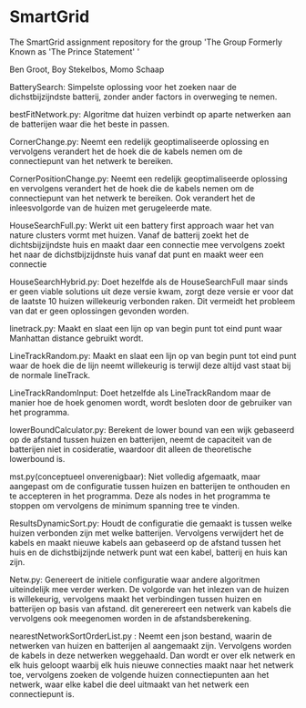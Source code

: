 # SmartGrid
The SmartGrid assignment repository for the group 'The Group Formerly Known as 'The Prince Statement' '

Ben Groot, Boy Stekelbos, Momo Schaap

BatterySearch:
Simpelste oplossing voor het zoeken naar de dichstbijzijndste batterij, zonder ander factors in overweging te nemen.

bestFitNetwork.py:
Algoritme dat huizen verbindt op aparte netwerken aan de batterijen waar die het beste in passen.

CornerChange.py:
Neemt een redelijk geoptimaliseerde oplossing en vervolgens verandert het de hoek die de kabels nemen om de connectiepunt van het netwerk te bereiken.

CornerPositionChange.py:
Neemt een redelijk geoptimaliseerde oplossing en vervolgens verandert het de hoek die de kabels nemen om de connectiepunt van het netwerk te bereiken. Ook verandert het de inleesvolgorde van de huizen met gerugeleerde mate.

HouseSearchFull.py:
Werkt uit een battery first approach waar het van nature clusters vormt met huizen. Vanaf de batterij zoekt het de dichtsbijzijndste huis en maakt daar een connectie mee vervolgens zoekt het naar de dichstbijzijdnste huis vanaf dat punt en maakt weer een connectie

HouseSearchHybrid.py:
Doet hezelfde als de HouseSearchFull maar sinds er geen viable solutions uit deze versie kwam, zorgt deze versie er voor dat de laatste 10 huizen willekeurig verbonden raken. Dit vermeidt het probleem van dat er geen oplossingen gevonden worden.

linetrack.py:
Maakt en slaat een lijn op van begin punt tot eind punt waar Manhattan distance gebruikt wordt.

LineTrackRandom.py:
Maakt en slaat een lijn op van begin punt tot eind punt waar de hoek die de lijn neemt willekeurig is terwijl deze altijd vast staat bij de normale lineTrack.

LineTrackRandomInput:
Doet hetzelfde als LineTrackRandom maar de manier hoe de hoek genomen wordt, wordt besloten door de gebruiker van het programma.

lowerBoundCalculator.py:
Berekent de lower bound van een wijk gebaseerd op de afstand tussen huizen en batterijen, neemt de capaciteit van de batterijen niet in cosideratie, waardoor dit alleen de theoretische lowerbound is.

mst.py(conceptueel onverenigbaar):
Niet volledig afgemaatk, maar aangepast om de configuratie tussen huizen en batterijen te onthouden en te accepteren in het programma. Deze als nodes in het programma te stoppen om vervolgens de minimum spanning tree te vinden.




ResultsDynamicSort.py:
Houdt de configuratie die gemaakt is tussen welke huizen verbonden zijn met welke batterijen. Vervolgens verwijdert het de kabels en maakt nieuwe kabels aan gebaseerd op de afstand tussen het huis en de dichstbijzijnde netwerk punt wat een kabel, batterij en huis kan zijn.

Netw.py:
Genereert de initiele configuratie waar andere algoritmen uiteindelijk mee verder werken. De volgorde van het inlezen van de huizen is willekeurig, vervolgens maakt het verbindingen tussen huizen en batterijen op basis van afstand. dit generereert een netwerk van kabels die vervolgens ook meegenomen worden in de afstandsberekening.

nearestNetworkSortOrderList.py :
Neemt een json bestand, waarin de netwerken van huizen en batterijen al aangemaakt zijn. Vervolgens worden de kabels in deze netwerken weggehaald. Dan wordt er over elk netwerk en elk huis geloopt waarbij elk huis nieuwe connecties maakt naar het netwerk toe, vervolgens zoeken de volgende huizen connectiepunten aan het netwerk, waar elke kabel die deel uitmaakt van het netwerk een connectiepunt is.


